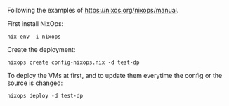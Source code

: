 Following the examples of https://nixos.org/nixops/manual.

First install NixOps:

```
nix-env -i nixops
```

Create the deployment:

```
nixops create config-nixops.nix -d test-dp
```

To deploy the VMs at first, and to update them everytime the config or the source
is changed:

```
nixops deploy -d test-dp
```
